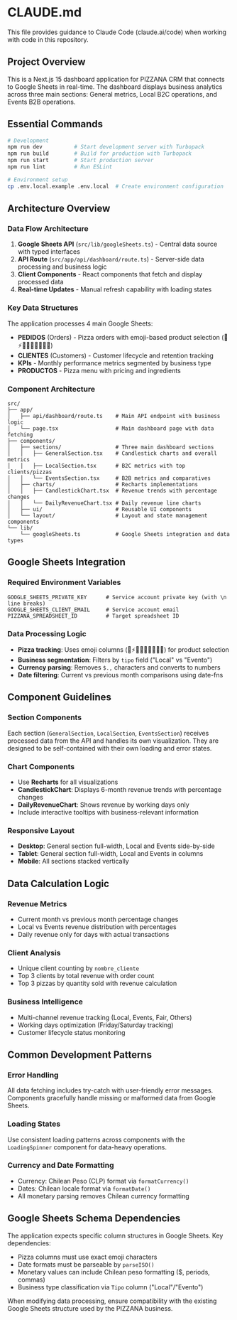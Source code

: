 # CLAUDE.md

This file provides guidance to Claude Code (claude.ai/code) when working with code in this repository.

## Project Overview

This is a Next.js 15 dashboard application for PIZZANA CRM that connects to Google Sheets in real-time. The dashboard displays business analytics across three main sections: General metrics, Local B2C operations, and Events B2B operations.

## Essential Commands

```bash
# Development
npm run dev          # Start development server with Turbopack
npm run build        # Build for production with Turbopack
npm run start        # Start production server
npm run lint         # Run ESLint

# Environment setup
cp .env.local.example .env.local  # Create environment configuration
```

## Architecture Overview

### Data Flow Architecture
1. **Google Sheets API** (`src/lib/googleSheets.ts`) - Central data source with typed interfaces
2. **API Route** (`src/app/api/dashboard/route.ts`) - Server-side data processing and business logic
3. **Client Components** - React components that fetch and display processed data
4. **Real-time Updates** - Manual refresh capability with loading states

### Key Data Structures
The application processes 4 main Google Sheets:
- **PEDIDOS** (Orders) - Pizza orders with emoji-based product selection (🌼⚡🌿🧀🥬🍕🤌🍄🌽)
- **CLIENTES** (Customers) - Customer lifecycle and retention tracking
- **KPIs** - Monthly performance metrics segmented by business type
- **PRODUCTOS** - Pizza menu with pricing and ingredients

### Component Architecture
```
src/
├── app/
│   ├── api/dashboard/route.ts    # Main API endpoint with business logic
│   └── page.tsx                  # Main dashboard page with data fetching
├── components/
│   ├── sections/                 # Three main dashboard sections
│   │   ├── GeneralSection.tsx    # Candlestick charts and overall metrics
│   │   ├── LocalSection.tsx      # B2C metrics with top clients/pizzas
│   │   └── EventsSection.tsx     # B2B metrics and comparatives
│   ├── charts/                   # Recharts implementations
│   │   ├── CandlestickChart.tsx  # Revenue trends with percentage changes
│   │   └── DailyRevenueChart.tsx # Daily revenue line charts
│   ├── ui/                       # Reusable UI components
│   └── layout/                   # Layout and state management components
└── lib/
    └── googleSheets.ts           # Google Sheets integration and data types
```

## Google Sheets Integration

### Required Environment Variables
```env
GOOGLE_SHEETS_PRIVATE_KEY      # Service account private key (with \n line breaks)
GOOGLE_SHEETS_CLIENT_EMAIL     # Service account email
PIZZANA_SPREADSHEET_ID         # Target spreadsheet ID
```

### Data Processing Logic
- **Pizza tracking**: Uses emoji columns (🌼⚡🌿🧀🥬🍕🤌🍄🌽) for product selection
- **Business segmentation**: Filters by `tipo` field ("Local" vs "Evento")
- **Currency parsing**: Removes `$.,` characters and converts to numbers
- **Date filtering**: Current vs previous month comparisons using date-fns

## Component Guidelines

### Section Components
Each section (`GeneralSection`, `LocalSection`, `EventsSection`) receives processed data from the API and handles its own visualization. They are designed to be self-contained with their own loading and error states.

### Chart Components
- Use **Recharts** for all visualizations
- **CandlestickChart**: Displays 6-month revenue trends with percentage changes
- **DailyRevenueChart**: Shows revenue by working days only
- Include interactive tooltips with business-relevant information

### Responsive Layout
- **Desktop**: General section full-width, Local and Events side-by-side
- **Tablet**: General section full-width, Local and Events in columns
- **Mobile**: All sections stacked vertically

## Data Calculation Logic

### Revenue Metrics
- Current month vs previous month percentage changes
- Local vs Events revenue distribution with percentages
- Daily revenue only for days with actual transactions

### Client Analysis
- Unique client counting by `nombre_cliente`
- Top 3 clients by total revenue with order count
- Top 3 pizzas by quantity sold with revenue calculation

### Business Intelligence
- Multi-channel revenue tracking (Local, Events, Fair, Others)
- Working days optimization (Friday/Saturday tracking)
- Customer lifecycle status monitoring

## Common Development Patterns

### Error Handling
All data fetching includes try-catch with user-friendly error messages. Components gracefully handle missing or malformed data from Google Sheets.

### Loading States
Use consistent loading patterns across components with the `LoadingSpinner` component for data-heavy operations.

### Currency and Date Formatting
- Currency: Chilean Peso (CLP) format via `formatCurrency()`
- Dates: Chilean locale format via `formatDate()`
- All monetary parsing removes Chilean currency formatting

## Google Sheets Schema Dependencies

The application expects specific column structures in Google Sheets. Key dependencies:
- Pizza columns must use exact emoji characters
- Date formats must be parseable by `parseISO()`
- Monetary values can include Chilean peso formatting ($, periods, commas)
- Business type classification via `Tipo` column ("Local"/"Evento")

When modifying data processing, ensure compatibility with the existing Google Sheets structure used by the PIZZANA business.
